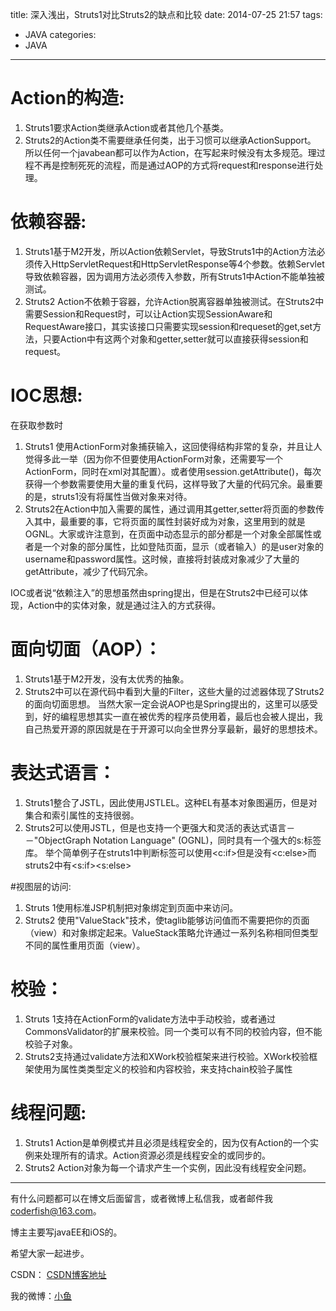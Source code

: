 title: 深入浅出，Struts1对比Struts2的缺点和比较
date: 2014-07-25 21:57
tags:
  - JAVA
categories:
  - JAVA
---


# Action的构造:

1. Struts1要求Action类继承Action或者其他几个基类。
2. Struts2的Action类不需要继承任何类，出于习惯可以继承ActionSupport。
所以任何一个javabean都可以作为Action，在写起来时候没有太多规范。理过程不再是控制死死的流程，而是通过AOP的方式将request和response进行处理。

# 依赖容器:

1. Struts1基于M2开发，所以Action依赖Servlet，导致Struts1中的Action方法必须传入HttpServletRequest和HttpServletResponse等4个参数。依赖Servlet导致依赖容器，因为调用方法必须传入参数，所有Struts1中Action不能单独被测试。
2. Struts2 Action不依赖于容器，允许Action脱离容器单独被测试。在Struts2中需要Session和Request时，可以让Action实现SessionAware和RequestAware接口，其实该接口只需要实现session和requeset的get,set方法，只要Action中有这两个对象和getter,setter就可以直接获得session和request。

# IOC思想:

在获取参数时

1. Struts1 使用ActionForm对象捕获输入，这回使得结构非常的复杂，并且让人觉得多此一举（因为你不但要使用ActionForm对象，还需要写一个ActionForm，同时在xml对其配置）。或者使用session.getAttribute()，每次获得一个参数需要使用大量的重复代码，这样导致了大量的代码冗余。最重要的是，struts1没有将属性当做对象来对待。
2. Struts2在Action中加入需要的属性，通过调用其getter,setter将页面的参数传入其中，最重要的事，它将页面的属性封装好成为对象，这里用到的就是OGNL。大家或许注意到，在页面中动态显示的部分都是一个对象全部属性或者是一个对象的部分属性，比如登陆页面，显示（或者输入）的是user对象的username和password属性。这时候，直接将封装成对象减少了大量的getAttribute，减少了代码冗余。

IOC或者说“依赖注入”的思想虽然由spring提出，但是在Struts2中已经可以体现，Action中的实体对象，就是通过注入的方式获得。

<!--more-->

# 面向切面（AOP）：

1. Struts1基于M2开发，没有太优秀的抽象。
2. Struts2中可以在源代码中看到大量的Filter，这些大量的过滤器体现了Struts2的面向切面思想。
当然大家一定会说AOP也是Spring提出的，这里可以感受到，好的编程思想其实一直在被优秀的程序员使用着，最后也会被人提出，我自己热爱开源的原因就是在于开源可以向全世界分享最新，最好的思想技术。

# 表达式语言：

1. Struts1整合了JSTL，因此使用JSTLEL。这种EL有基本对象图遍历，但是对集合和索引属性的支持很弱。
2. Struts2可以使用JSTL，但是也支持一个更强大和灵活的表达式语言－－"ObjectGraph Notation Language" (OGNL)，同时具有一个强大的s:标签库。
举个简单例子在struts1中判断标签可以使用<c:if>但是没有<c:else>而struts2中有<s:if><s:else>

#视图层的访问:

1. Struts 1使用标准JSP机制把对象绑定到页面中来访问。
2. Struts2 使用"ValueStack"技术，使taglib能够访问值而不需要把你的页面（view）和对象绑定起来。ValueStack策略允许通过一系列名称相同但类型不同的属性重用页面（view）。

# 校验：

1. Struts 1支持在ActionForm的validate方法中手动校验，或者通过CommonsValidator的扩展来校验。同一个类可以有不同的校验内容，但不能校验子对象。
2. Struts2支持通过validate方法和XWork校验框架来进行校验。XWork校验框架使用为属性类类型定义的校验和内容校验，来支持chain校验子属性

# 线程问题:

1. Struts1 Action是单例模式并且必须是线程安全的，因为仅有Action的一个实例来处理所有的请求。Action资源必须是线程安全的或同步的。
2. Struts2 Action对象为每一个请求产生一个实例，因此没有线程安全问题。


----

有什么问题都可以在博文后面留言，或者微博上私信我，或者邮件我<coderfish@163.com>。

博主主要写javaEE和iOS的。

希望大家一起进步。

CSDN： [CSDN博客地址](http://blog.csdn.net/u010127917)

我的微博：[小鱼](http://weibo.com/coderfish/)

